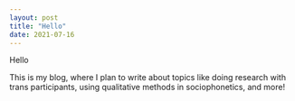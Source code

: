 ```yaml
---
layout: post
title: "Hello"
date: 2021-07-16
---
```


Hello

This is my blog, where I plan to write about topics like doing research with trans participants, using qualitative methods in sociophonetics, and more!
